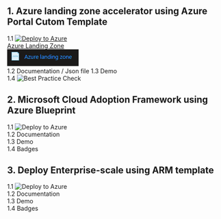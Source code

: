 ## 1. Azure landing zone accelerator using Azure Portal Cutom Template <br/>
1.1 [![Deploy to Azure](https://aka.ms/deploytoazurebutton)](https://portal.azure.com/#create/Microsoft.Template/uri/https%3A%2F%2Fportal.azure.com%2F%23create%2FMicrosoft.Template) <br/>
[Azure Landing Zone](https://portal.azure.com/#create/Microsoft.Template)  <br/>
![AccessManagement](./Images/AzureLandingZone.png)  <br/>
1.2 Documentation / Json file 
1.3 Demo  
1.4 ![Best Practice Check](https://azurequickstartsservice.blob.core.windows.net/badges/managementgroup-deployments/create-subscription/BestPracticeResult.svg)
## 2. Microsoft Cloud Adoption Framework using Azure Blueprint <br/>
1.1 ![Deploy to Azure](https://aka.ms/deploytoazurebutton)  
1.2 Documentation  
1.3 Demo  
1.4 Badges
## 3. Deploy Enterprise-scale using ARM template <br/>
1.1 ![Deploy to Azure](https://aka.ms/deploytoazurebutton)  
1.2 Documentation  
1.3 Demo  
1.4 Badges

